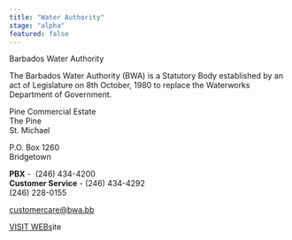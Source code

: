 ```yaml
---
title: "Water Authority"
stage: "alpha"
featured: false
---
```


Barbados Water Authority

The Barbados Water Authority (BWA) is a Statutory Body established by an act of Legislature on 8th October, 1980 to replace the Waterworks Department of Government.

Pine Commercial Estate  
The Pine  
St. Michael

P.O. Box 1260  
Bridgetown

**PBX** -  (246) 434-4200  
**Customer Service** - (246) 434-4292  
(246) 228-0155

customercare@bwa.bb

[VISIT WEBs](http://barbadoswaterauthority.com/)ite